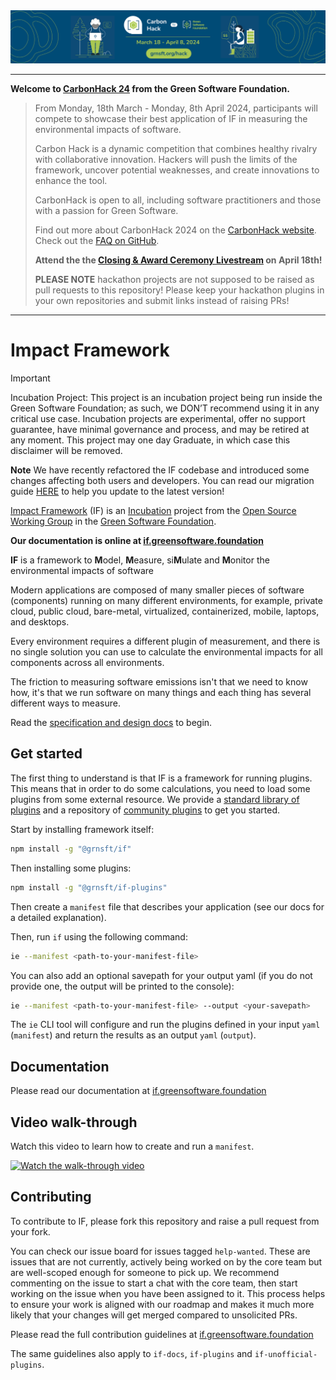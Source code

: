<div id="header" align="center">
<img style=”margin: 0px” src=hack-banner.png alt=”banner” height=”500" />
</div>

----------------------------

**Welcome to [CarbonHack 24](https://grnsft.org/hack/github) from the Green Software Foundation.**

> From Monday, 18th March - Monday, 8th April 2024, participants will compete to showcase their best application of IF in measuring the environmental impacts of software. 
> 
> Carbon Hack is a dynamic competition that combines healthy rivalry with collaborative innovation. Hackers will push the limits of the framework, uncover potential weaknesses, and create innovations to enhance the tool.
> 
> CarbonHack is open to all, including software practitioners and those with a passion for Green Software.
>
> Find out more about CarbonHack 2024 on the [CarbonHack website](https://grnsft.org/hack/github). Check out the [FAQ on GitHub](https://grnsft.org/hack/faq).
> 
> **Attend the the [Closing & Award Ceremony Livestream](https://github.com/Green-Software-Foundation/carbonhack-event/issues/349) on April 18th!**
>
> **PLEASE NOTE** hackathon projects are not supposed to be raised as pull requests to this repository! Please keep your hackathon plugins in your own repositories and submit links instead of raising PRs!
----------------------------



# Impact Framework


> [!IMPORTANT]
> Incubation Project: This project is an incubation project being run inside the Green Software Foundation; as such, we DON’T recommend using it in any critical use case. Incubation projects are experimental, offer no support guarantee, have minimal governance and process, and may be retired at any moment. This project may one day Graduate, in which case this disclaimer will be removed.

**Note** We have recently refactored the IF codebase and introduced some changes affecting both users and developers. You can read our migration guide [HERE](./Refactor-migration-guide.md) to help you update to the latest version!



[Impact Framework](https://greensoftwarefoundation.atlassian.net/wiki/spaces/~612dd45e45cd76006a84071a/pages/17072136/Opensource+Impact+Engine+Framework) (IF) is an [Incubation](https://oc.greensoftware.foundation/project-lifecycle.html#incubation) project from the [Open Source Working Group](https://greensoftwarefoundation.atlassian.net/wiki/spaces/~612dd45e45cd76006a84071a/pages/852049/Open+Source+Working+Group) in the [Green Software Foundation](https://greensoftware.foundation/).


**Our documentation is online at [if.greensoftware.foundation](https://if.greensoftware.foundation/)**


**IF** is a framework to **M**odel, **M**easure, si**M**ulate and **M**onitor the environmental impacts of software

Modern applications are composed of many smaller pieces of software (components) running on many different environments, for example, private cloud, public cloud, bare-metal, virtualized, containerized, mobile, laptops, and desktops.

Every environment requires a different plugin of measurement, and there is no single solution you can use to calculate the environmental impacts for all components across all environments.      

The friction to measuring software emissions isn't that we need to know how, it's that we run software on many things and each thing has several different ways to measure.

Read the [specification and design docs](https://if.greensoftware.foundation) to begin.


## Get started

The first thing to understand is that IF is a framework for running plugins. This means that in order to do some calculations, you need to load some plugins from some external resource. We provide a [standard library of plugins](https://github.com/Green-Software-Foundation/if-plugins) and a repository of [community plugins](https://github.com/Green-Software-Foundation/if-unofficial-plugins) to get you started. 

Start by installing framework itself:

```sh
npm install -g "@grnsft/if"
```
Then installing some plugins:

```sh
npm install -g "@grnsft/if-plugins"
```

Then create a `manifest` file that describes your application (see our docs for a detailed explanation).

Then, run `if` using the following command:

```sh
ie --manifest <path-to-your-manifest-file>
```

You can also add an optional savepath for your output yaml (if you do not provide one, the output will be printed to the console):

```sh
ie --manifest <path-to-your-manifest-file> --output <your-savepath>
```

The `ie` CLI tool will configure and run the plugins defined in your input `yaml` (`manifest`) and return the results as an output `yaml` (`output`).


## Documentation

Please read our documentation at [if.greensoftware.foundation](https://if.greensoftware.foundation/)

## Video walk-through

Watch this video to learn how to create and run a `manifest`.

[![Watch the walk-through video](https://i3.ytimg.com/vi/R-6eDM8AsvY/maxresdefault.jpg)](https://youtu.be/GW37Qd4AQbU)


## Contributing

To contribute to IF, please fork this repository and raise a pull request from your fork. 

You can check our issue board for issues tagged `help-wanted`. These are issues that are not currently, actively being worked on by the core team but are well-scoped enough for someone to pick up. We recommend commenting on the issue to start a chat with the core team, then start working on the issue when you have been assigned to it. This process helps to ensure your work is aligned with our roadmap and makes it much more likely that your changes will get merged compared to unsolicited PRs.

Please read the full contribution guidelines at [if.greensoftware.foundation](https://if.greensoftware.foundation/Contributing)

The same guidelines also apply to `if-docs`, `if-plugins` and `if-unofficial-plugins`.
